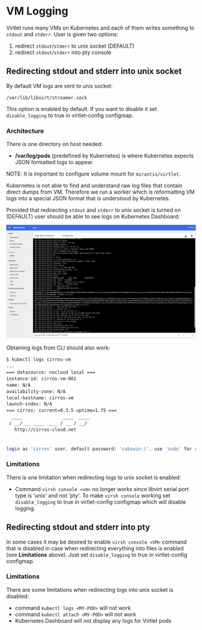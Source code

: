 # VM Logging
Virtlet runs many VMs on Kubernetes and each of them writes something to `stdout` and `stderr`. User
is given two options:

1. redirect `stdout`/`stderr` to unix socket (DEFAULT)
2. redirect `stdout`/`stderr` into pty console

## Redirecting stdout and stderr into unix socket
By default VM logs are sent to unix socket:
```
/var/lib/libvirt/streamer.sock
```
This option is enabled by default. If you want to disable it set `disable_logging` to true in virtlet-config configmap.

### Architecture
There is one directory on host needed:

* **/var/log/pods** (predefined by Kubernetes) is where Kubernetes expects JSON formatted logs to appear.

NOTE: It is important to configure volume mount for `mirantis/virtlet`.

Kubernetes is not able to find and understand raw log files that contain direct dumps from VM. Therefore
we run a worker which is reformatting VM logs into a special JSON format that is understood
by Kubernetes.

Provided that redirecting `stdout` and `stderr` to unix socket is turned on (DEFAULT)
user should be able to see logs on Kubernetes Dashboard:

![Logging screenshot](../logging-screenshot.png)

Obtaining logs from CLI should also work:

```bash
$ kubectl logs cirros-vm
...
=== datasource: nocloud local ===
instance-id: cirros-vm-001
name: N/A
availability-zone: N/A
local-hostname: cirros-vm
launch-index: N/A
=== cirros: current=0.3.5 uptime=1.75 ===
  ____               ____  ____
 / __/ __ ____ ____ / __ / __/
   http://cirros-cloud.net


login as 'cirros' user. default password: 'cubswin:)'. use 'sudo' for root.
```

### Limitations
There is one limitation when redirecting logs to unix socket is enabled:

- Command `virsh console <vm>` no longer works since libvirt serial port type is 'unix' and not 'pty'. To make `virsh console` working set `disable_logging` to true in virtlet-config configmap which will disable logging.

## Redirecting stdout and stderr into pty
In some cases it may be desired to enable `virsh console <VM>` command that is disabled in case when
redirecting everything into files is enabled (see **Limitations** above). Just set `disable_logging` to true in virtlet-config configmap.


### Limitations
There are some limitations when redirecting logs into unix socket is disabled:

- command `kubectl logs <MY-POD>` will not work
- command `kubectl attach <MY-POD>` will not work
- Kubernetes Dashboard will not display any logs for Virtlet pods

